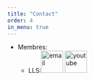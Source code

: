 ```yaml
---
title: "Contact"
order: 4
in_menu: true
---
```

- Membres:
    - LLS:[<img src="{% link images/email-file-text-svgrepo-com.svg %}" alt="email" width="50" height="50">](lesaouterluderick@gmail.com) [<img src="{% link images/youtube-icon.svg %}" alt="youtube" width="50" height="50">](https://youtube.com/@lls3754?si=JVCIHCM4MFISzL4h) 